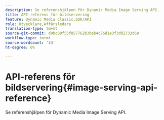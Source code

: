 ```yaml
---
description: Se referenshjälpen för Dynamic Media Image Serving API.
title: API-referens för bildservering
feature: Dynamic Media Classic,SDK/API
role: Utvecklare,Affärsledare
translation-type: tm+mt
source-git-commit: d0bc88f55f857762b3bab4c76d1e3f3dd2733d60
workflow-type: tm+mt
source-wordcount: '34'
ht-degree: 0%

---
```



# API-referens för bildservering{#image-serving-api-reference}

Se referenshjälpen för Dynamic Media Image Serving API.

